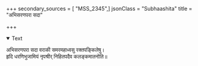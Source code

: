 +++
secondary_sources = [ "MSS_2345",]
jsonClass = "Subhaashita"
title = "अभिसरणपरा सदा"

+++

<details open><summary>Text</summary>

अभिसरणपरा सदा वराकी समरमहाध्वसु रक्तपङ्किलेषु।  
हृदि धरणिभुजामियं नृपश्रीर् निहितपदैव कलङ्कमातनोति॥
</details>
